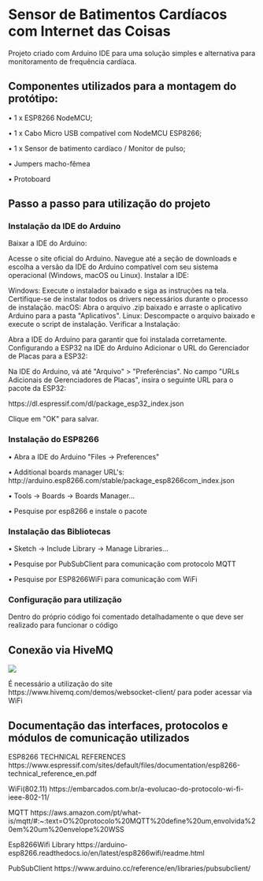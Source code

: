 <h1>Sensor de Batimentos Cardíacos com Internet das Coisas</h1>
Projeto criado com Arduino IDE para uma solução simples e alternativa para monitoramento de frequência cardíaca.
<h2>Componentes utilizados para a montagem do protótipo:</h2>
<p> •	1 x ESP8266 NodeMCU; </p>
<p> •	1 x Cabo Micro USB compatível com NodeMCU ESP8266; </p>
<p> •	1 x Sensor de batimento cardíaco / Monitor de pulso; </p>
<p> •	Jumpers macho-fêmea </p>
<p> • Protoboard </p>

<h2>Passo a passo para utilização do projeto </h2>
<h3> Instalação da IDE do Arduino</h3>
<p>Baixar a IDE do Arduino: </p>
<p>Acesse o site oficial do Arduino. Navegue até a seção de downloads e escolha a versão da IDE do Arduino compatível com seu sistema operacional (Windows, macOS ou Linux). Instalar a IDE:</p>
<p>Windows: Execute o instalador baixado e siga as instruções na tela. Certifique-se de instalar todos os drivers necessários durante o processo de instalação. macOS: Abra o arquivo .zip baixado e arraste o aplicativo Arduino para a pasta "Aplicativos". Linux: Descompacte o arquivo baixado e execute o script de instalação. Verificar a Instalação:</p>
<p>Abra a IDE do Arduino para garantir que foi instalada corretamente. Configurando a ESP32 na IDE do Arduino Adicionar o URL do Gerenciador de Placas para a ESP32:</p>
<p>Na IDE do Arduino, vá até "Arquivo" > "Preferências". No campo "URLs Adicionais de Gerenciadores de Placas", insira o seguinte URL para o pacote da ESP32:</p>
<p>https://dl.espressif.com/dl/package_esp32_index.json</p>
<p>Clique em "OK" para salvar.</p>

<h3>Instalação do ESP8266</h3>
<p>• Abra a IDE do Arduino "Files -> Preferences"</p>
<p>• Additional boards manager URL's: http://arduino.esp8266.com/stable/package_esp8266com_index.json</p>
<p>• Tools -> Boards -> Boards Manager... </p>
<p>• Pesquise por esp8266 e instale o pacote </p>


<h3>Instalação das Bibliotecas </h3>
<p>• Sketch -> Include Library -> Manage Libraries... </p>
<p>• Pesquise por PubSubClient para comunicação com protocolo MQTT </p>
<p>• Pesquise por ESP8266WiFi  para comunicação com WiFi </p>

<h3>Configuração para utilização </h3>
<p>Dentro do próprio código foi comentado detalhadamente o que deve ser realizado para funcionar o código </p>


<h2>Conexão via HiveMQ </h2>
<img src="https://i.imgur.com/BJWDHby.png">
<p>É necessário a utilização do site https://www.hivemq.com/demos/websocket-client/ para poder acessar via WiFi </p>

<h2> Documentação das interfaces, protocolos e módulos de comunicação utilizados </h2>
<p> ESP8266 TECHNICAL REFERENCES https://www.espressif.com/sites/default/files/documentation/esp8266-technical_reference_en.pdf </p>
<p> WiFi(802.11) https://embarcados.com.br/a-evolucao-do-protocolo-wi-fi-ieee-802-11/ </p>
<p> MQTT https://aws.amazon.com/pt/what-is/mqtt/#:~:text=O%20protocolo%20MQTT%20define%20um,envolvida%20em%20um%20envelope%20WSS </p>
<p>Esp8266Wifi Library https://arduino-esp8266.readthedocs.io/en/latest/esp8266wifi/readme.html </p>
<p>PubSubClient https://www.arduino.cc/reference/en/libraries/pubsubclient/ </p>
